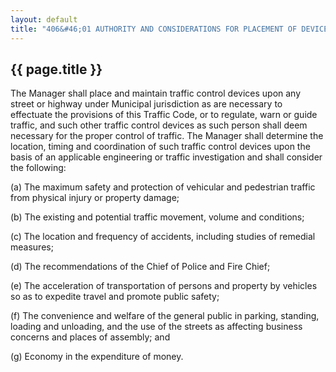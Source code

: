 ---
layout: default 
title: "406&#46;01 AUTHORITY AND CONSIDERATIONS FOR PLACEMENT OF DEVICES&#46;"---

{{ page.title }}
----------------

The Manager shall place and maintain traffic control devices upon any
street or highway under Municipal jurisdiction as are necessary to
effectuate the provisions of this Traffic Code, or to regulate, warn or
guide traffic, and such other traffic control devices as such person
shall deem necessary for the proper control of traffic. The Manager
shall determine the location, timing and coordination of such traffic
control devices upon the basis of an applicable engineering or traffic
investigation and shall consider the following:

​(a) The maximum safety and protection of vehicular and pedestrian
traffic from physical injury or property damage;

​(b) The existing and potential traffic movement, volume and conditions;

​(c) The location and frequency of accidents, including studies of
remedial measures;

​(d) The recommendations of the Chief of Police and Fire Chief;

​(e) The acceleration of transportation of persons and property by
vehicles so as to expedite travel and promote public safety;

​(f) The convenience and welfare of the general public in parking,
standing, loading and unloading, and the use of the streets as affecting
business concerns and places of assembly; and

​(g) Economy in the expenditure of money.
